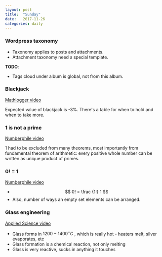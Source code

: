 ```yaml
---
layout: post
title:  "Sunday"
date:   2017-11-26
categories: daily
---
```


### Wordpress taxonomy
- Taxonomy applies to posts and attachments.
- Attachment taxonomy need a special template.

**TODO**:
- Tags cloud under album is global, not from this album.

### Blackjack
[Mathlogger video](https://www.youtube.com/watch?v=ytuHV2e4c4Q)

Expected value of blackjack is -3%.
There's a table for when to hold and when to take more.

### 1 is not a prime
[Numberphile video](https://www.youtube.com/watch?v=IQofiPqhJ_s)

1 had to be excluded from many theorems, most importantly from fundamental theorem of arithmetic: every positive whole number can be written as unique product of primes.

### 0! = 1
[Numberphile video](https://www.youtube.com/watch?v=Mfk_L4Nx2ZI)

- $$ 0! = \frac {1!} 1 $$
- Also, number of ways an empty set elements can be arranged.

### Glass engineering
[Applied Science video](https://www.youtube.com/watch?v=mUcUy7SqdS0)

- Glass forms in $1200-1400^\circ C$ , which is really hot - heaters melt, silver evaporates, etc
- Glass formation is a chemical reaction, not only melting
- Glass is very reactive, sucks in anything it touches

